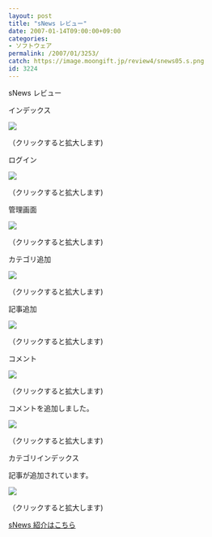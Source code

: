 ```yaml
---
layout: post
title: "sNews レビュー"
date: 2007-01-14T09:00:00+09:00
categories:
- ソフトウェア
permalink: /2007/01/3253/
catch: https://image.moongift.jp/review4/snews05.s.png
id: 3224
---
```

sNews レビュー  
<!--more-->

インデックス

  

[![](https://image.moongift.jp/review4/snews01.s.png)](https://image.moongift.jp/review4/snews01.png)  
  
（クリックすると拡大します)

  

ログイン

  

[![](https://image.moongift.jp/review4/snews02.s.png)](https://image.moongift.jp/review4/snews02.png)  
  
（クリックすると拡大します)

  

管理画面

  

[![](https://image.moongift.jp/review4/snews03.s.png)](https://image.moongift.jp/review4/snews03.png)  
  
（クリックすると拡大します)

  

カテゴリ追加

  

[![](https://image.moongift.jp/review4/snews04.s.png)](https://image.moongift.jp/review4/snews04.png)  
  
（クリックすると拡大します)

  

記事追加

  

[![](https://image.moongift.jp/review4/snews05.s.png)](https://image.moongift.jp/review4/snews05.png)  
  
（クリックすると拡大します)

  

コメント

  

[![](https://image.moongift.jp/review4/snews06.s.png)](https://image.moongift.jp/review4/snews06.png)  
  
（クリックすると拡大します)

  

コメントを追加しました。

  

[![](https://image.moongift.jp/review4/snews07.s.png)](https://image.moongift.jp/review4/snews07.png)  
  
（クリックすると拡大します)

  

カテゴリインデックス

  

記事が追加されています。

  

[![](https://image.moongift.jp/review4/snews08.s.png)](https://image.moongift.jp/review4/snews08.png)  
  
（クリックすると拡大します)

  

[sNews 紹介はこちら](http://oss.moongift.jp/intro/i-3237.html)

